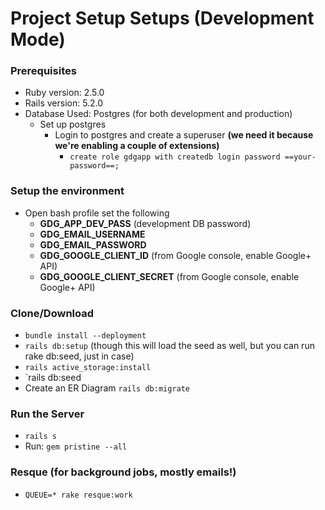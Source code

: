 # Project Setup Setups (Development Mode)


### Prerequisites
* Ruby version: 2.5.0
* Rails version: 5.2.0
* Database Used: Postgres (for both development and production)
  * Set up postgres
    * Login to postgres and create a superuser  **(we need it because we're enabling a couple of extensions)**
      * `create role gdgapp with createdb login password ==your-password==;`   

### Setup the environment
* Open bash profile set the following
  * **GDG_APP_DEV_PASS** (development DB password)
  * **GDG_EMAIL_USERNAME**
  * **GDG_EMAIL_PASSWORD**
  * **GDG_GOOGLE_CLIENT_ID** (from Google console, enable Google+ API)
  * **GDG_GOOGLE_CLIENT_SECRET** (from Google console, enable Google+ API)



### Clone/Download
* `bundle install --deployment`
* `rails db:setup` (though this will load the seed as well, but you can run rake db:seed, just in case)
* `rails active_storage:install`
* `rails db:seed
* Create an ER Diagram `rails db:migrate`

### Run the Server
* `rails s`
* Run: `gem pristine --all`


### Resque (for background jobs, mostly emails!)
* `QUEUE=* rake resque:work`




